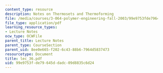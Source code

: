 ```yaml
---
content_type: resource
description: Notes on Thermosets and Thermoforming
file: /media/courses/3-064-polymer-engineering-fall-2003/99e9753fde79645ddadc09d8835c6d24_lec_36.pdf
file_type: application/pdf
learning_resource_types:
- Lecture Notes
ocw_type: OCWFile
parent_title: Lecture Notes
parent_type: CourseSection
parent_uid: 8ee0e665-f202-6c43-88b6-7964d5837473
resourcetype: Document
title: lec_36.pdf
uid: 99e9753f-de79-645d-dadc-09d8835c6d24
---
```

